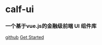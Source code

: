 # calf-ui

### 一个基于vue.js的金融级前端 UI 组件库

[github](https://github.com/wendaosanshou/calf-ui)
[Get Started](/md/tutorial.md)
